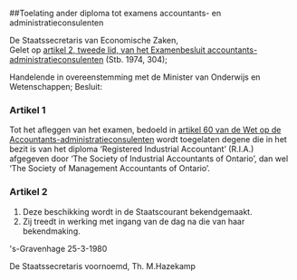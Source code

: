 <meta http-equiv='Content-Type' content='text/html; charset=utf-8' />

##Toelating ander diploma tot examens accountants- en administratieconsulenten

De Staatssecretaris van Economische Zaken,  
Gelet op [artikel 2, tweede lid, van het Examenbesluit accountants-administratieconsulenten](../../../../../../../../../../AMvB/examenbesluit/accountants-administratieconsulenten/BWBR0002923/README.md) (Stb. 1974, 304);

Handelende in overeenstemming met de Minister van Onderwijs en Wetenschappen;
Besluit:    

### Artikel  1  

Tot het afleggen van het examen, bedoeld in [artikel 60 van de Wet op de Accountants-administratieconsulenten](../../../../../../../../../../wet/wet/op/de/accountants-administratieconsulenten/BWBR0002856/README.md) wordt toegelaten degene die in het bezit is van het diploma ‘Registered Industrial Accountant’ (R.I.A.) afgegeven door ‘The Society of Industrial Accountants of Ontario’, dan wel ‘The Society of Management Accountants of Ontario’.  

### Artikel  2  

1.  Deze beschikking wordt in de Staatscourant bekendgemaakt.   
2.  Zij treedt in werking met ingang van de dag na die van haar bekendmaking.   

's-Gravenhage 
25-3-1980    

De 
Staatssecretaris voornoemd, 
Th. M.Hazekamp    
